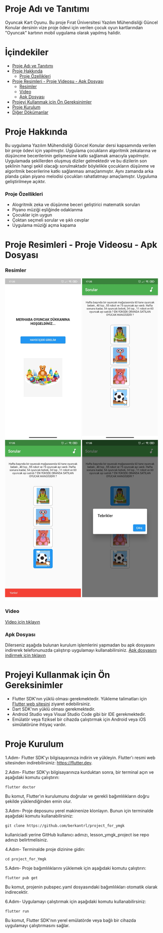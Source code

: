 # Proje Adı ve Tanıtımı

 Oyuncak Kart Oyunu. Bu proje Fırat Üniversitesi Yazılım Mühendisliği Güncel Konular dersinin vize proje ödevi için verilen çocuk oyun kartlarından "Oyuncak" kartının mobil uygulama olarak yapılmış halidir.

# İçindekiler

- [Proje Adı ve Tanıtımı](#proje-adı-ve-tanıtımı)
- [Proje Hakkında](#proje-hakkında)
  - [Proje Özellikleri](#proje-özellikleri)
- [Proje Resimleri - Proje Videosu - Apk Dosyası](#proje-resimleri---proje-videosu---apk-dosyası)
  - [Resimler](#resimler)
  - [Video](#video)
  - [Apk Dosyası](#apk-dosyası)
- [Projeyi Kullanmak için Ön Gereksinimler](#projeyi-kullanmak-için-ön-gereksinimler)
- [Proje Kurulum](#proje-kurulum)
- [Diğer Dökümanlar](#diğer-dökümanlar)



# Proje Hakkında

Bu uygulama Yazılım Mühendisliği Güncel Konular dersi kapsamında verilen bir proje ödevi için yapılmıştır. Uygulama çocukların algoritmik zekalarına ve düşüncme becerilerinin gelişmesine katkı sağlamak amacıyla yapılmıştır. Uygulamada şekillerden oluşmuş diziler gelmektedir ve bu dizilerin son şeklinin hangi şekil olacağı sorulmaktadır böylelikle çocukların düşünme ve algoritmik becerilerine katkı sağlanması amaçlanmıştır. Aynı zamanda arka planda çalan piyano melodisi çocukları rahatlatmayı amaçlamıştır. Uyguluma geliştirilmeye açıktır.


### Proje Özellikleri
- Alogritmik zeka ve düşünme beceri geliştirici matematik soruları
- Piyano müziği eşliğinde odaklanma
- Çocuklar için uygun
- Çoktan seçmeli sorular ve şıklı cevplar
- Uygulama müziği açma kapama


# Proje Resimleri - Proje Videosu - Apk Dosyası
### Resimler
<img src="media/image5.jpeg" alt="Ana Menü Ekran Görüntüsü" width="250"> <img src="media/image4.jpeg" alt="Soru Ekranı" width="250">  <img src="media/image1.jpeg" alt="Soru Ekranı" width="250"> <img src="media/image2.jpeg" alt="Soru Ekranı" width="250">
### Video
<a href="https://drive.google.com/file/d/1Svl8SNFnR3INf3du_-P6E67xWnWmIiZR/view" target="_blank" onclick="window.open(https://drive.google.com/file/d/1Svl8SNFnR3INf3du_-P6E67xWnWmIiZR/view); return false;">Video için tıklayın</a> 
### Apk Dosyası
Dilerseniz aşağıda bulunan kurulum işlemlerini yapmadan bu apk dosyasını indirerek telefonunuzda çalıştırıp uygulamayı kullanabilirsiniz.
<a href="apk_file/app-release.apk" target="_blank" onclick="window.open('apk_file/app-release.apk'); return false;">  Apk dosyasını indirmek için tıklayın</a>



# Projeyi Kullanmak için Ön Gereksinimler

- Flutter SDK'nın yüklü olması gerekmektedir. Yükleme talimatları için [Flutter web sitesini](https://flutter.dev) ziyaret edebilirsiniz.
- Dart SDK'nın yüklü olması gerekmektedir.
- Android Studio veya Visual Studio Code gibi bir IDE gerekmektedir.
- Emülatör veya fiziksel bir cihazda çalıştırmak için Android veya iOS simülatörüne ihtiyaç vardır.

# Proje Kurulum
1.Adım- Flutter SDK'yı bilgisayarınıza indirin ve yükleyin. Flutter'ı resmi web sitesinden indirebilirsiniz: https://flutter.dev.

2.Adım- Flutter SDK'yı bilgisayarınıza kurduktan sonra, bir terminal açın ve aşağıdaki komutu çalıştırın:

`flutter doctor`

Bu komut, Flutter'ın kurulumunu doğrular ve gerekli bağımlılıkların doğru şekilde yüklendiğinden emin olur.

3.Adım- Proje deposunu yerel makinenize klonlayın. Bunun için terminalde aşağıdaki komutu kullanabilirsiniz:

`git clone https://github.com/berkantrl/project_for_ymgk`

kullaniciadi yerine GitHub kullanıcı adınızı, lesson_ymgk_project ise repo adınızı belirtmelisiniz.

4.Adım- Terminalde proje dizinine gidin:

`cd project_for_Ymgk`

5.Adım- Proje bağımlılıklarını yüklemek için aşağıdaki komutu çalıştırın:

`flutter pub get`

Bu komut, projenin pubspec.yaml dosyasındaki bağımlılıkları otomatik olarak indirecektir.

6.Adım- Uygulamayı çalıştırmak için aşağıdaki komutu kullanabilirsiniz:

`flutter run`

Bu komut, Flutter SDK'nın yerel emülatörde veya bağlı bir cihazda uygulamayı çalıştırmasını sağlar.


